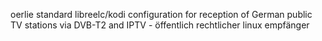 oerlie
standard libreelc/kodi configuration for reception of German public TV stations via DVB-T2 and IPTV - öffentlich rechtlicher linux empfänger

